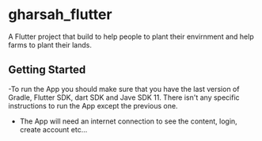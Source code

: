 # gharsah_flutter

A Flutter project that build to help people to plant their envirnment and help farms to plant their lands.

## Getting Started

-To run the App you should make sure that you have the last version of Gradle, Flutter SDK, dart SDK and Jave SDK 11.
There isn't any specific instructions to run the App except the previous one.

- The App will need an internet connection to see the content, login, create account etc...
